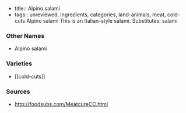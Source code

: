 - title:: Alpino salami
- tags:: unreviewed, ingredients, categories, land-animals, meat, cold-cuts
Alpino salami This is an Italian-style salami. Substitutes: salami

### Other Names

* Alpino salami

### Varieties

* [[cold-cuts]]

### Sources
* http://foodsubs.com/MeatcureCC.html
